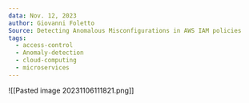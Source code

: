 ```yaml
---
data: Nov. 12, 2023
author: Giovanni Foletto
Source: Detecting Anomalous Misconfigurations in AWS IAM policies
tags:
  - access-control
  - Anomaly-detection
  - cloud-computing
  - microservices
---
```




![[Pasted image 20231106111821.png]]